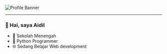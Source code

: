 ![Profile Banner](https://user-images.githubusercontent.com/87560413/137114186-09ad427f-8a20-4b39-8e7f-41e6aa8bd186.png)

---

### 👋  Hai, saya Aidil

- 🏫 Sekolah Menengah
- 🐍 Python Programmer
- 🌐 Sedang Belajar Web development
